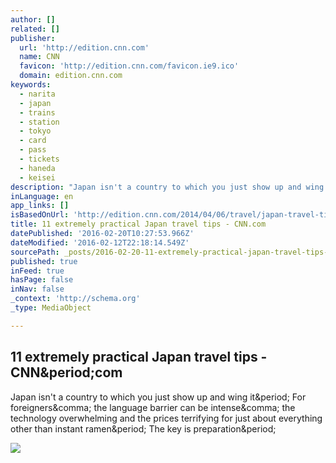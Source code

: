 ```yaml
---
author: []
related: []
publisher:
  url: 'http://edition.cnn.com'
  name: CNN
  favicon: 'http://edition.cnn.com/favicon.ie9.ico'
  domain: edition.cnn.com
keywords:
  - narita
  - japan
  - trains
  - station
  - tokyo
  - card
  - pass
  - tickets
  - haneda
  - keisei
description: "Japan isn't a country to which you just show up and wing it. For foreigners, the language barrier can be intense, the technology overwhelming and the prices terrifying for just about everything other than instant ramen. The key is preparation."
inLanguage: en
app_links: []
isBasedOnUrl: 'http://edition.cnn.com/2014/04/06/travel/japan-travel-tips/?utm_medium=email&utm_source=flipboard'
title: 11 extremely practical Japan travel tips - CNN.com
datePublished: '2016-02-20T10:27:53.966Z'
dateModified: '2016-02-12T22:18:14.549Z'
sourcePath: _posts/2016-02-20-11-extremely-practical-japan-travel-tips-cnncom.md
published: true
inFeed: true
hasPage: false
inNav: false
_context: 'http://schema.org'
_type: MediaObject

---
```

<article style=""><h1>11 extremely practical Japan travel tips - CNN&amp;period;com</h1><p>Japan isn't a country to which you just show up and wing it&amp;period; For foreigners&amp;comma; the language barrier can be intense&amp;comma; the technology overwhelming and the prices terrifying for just about everything other than instant ramen&amp;period; The key is preparation&amp;period;</p><img src="http://i2.cdn.turner.com/cnnnext/dam/assets/140404174610-japan-travel-tips-train-story-top.jpg" /></article>